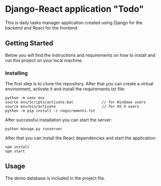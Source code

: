 # Django-React application "Todo"

This is daily tasks manager application created using Django for the backend and React for the frontend. 

## Getting Started

Below you will find the instructions and requirements on how to install and run this project on your local machine.

### Installing

The first step is to clone the repository.
After that you can create a virtual environment, activate it and install the requirements.txt file:

```
python -m venv env
source env/Scripts/activate.bat             // for Windows users
source env/bin/activate                     // for OS X users
python -m pip install -r requirements.txt
```

After successful installation you can start the server:
```
python manage.py runserver
```
After that you can install the React dependencies and start the application:
```
npm install
npm start
```
## Usage

The demo database is included in the project file.
